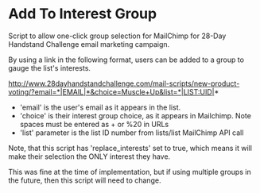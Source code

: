 # Add To Interest Group
Script to allow one-click group selection for MailChimp for 28-Day Handstand Challenge email marketing campaign.

By using a link in the following format, users can be added to a group to gauge the list's interests.

http://www.28dayhandstandchallenge.com/mail-scripts/new-product-voting/?email=*|EMAIL|*&choice=Muscle+Up&list=*|LIST:UID|*

* 'email' is the user's email as it appears in the list.
* 'choice' is their interest group choice, as it appears in Mailchimp.  Note spaces must be entered as + or %20 in URLs
* 'list' parameter is the list ID number from lists/list MailChimp API call

Note, that this script has 'replace_interests' set to true, which means it will make their selection the ONLY interest they have.

This was fine at the time of implementation, but if using multiple groups in the future, then this script will need to change.